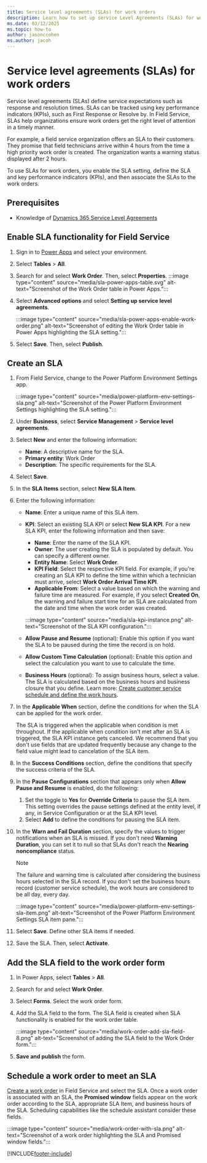 ```yaml
---
title: Service level agreements (SLAs) for work orders
description: Learn how to set up service Level Agreements (SLAs) for work orders in Dynamics 365 Field Service.
ms.date: 03/12/2025
ms.topic: how-to
author: jasonccohen
ms.author: jacoh
---
```


# Service level agreements (SLAs) for work orders

Service level agreements (SLAs) define service expectations such as response and resolution times. SLAs can be tracked using key performance indicators (KPIs), such as First Response or Resolve by. In Field Service, SLAs help organizations ensure work orders get the right level of attention in a timely manner.

For example, a field service organization offers an SLA to their customers. They promise that field technicians arrive within 4 hours from the time a high priority work order is created. The organization wants a warning status displayed after 2 hours.

To use SLAs for work orders, you enable the SLA setting, define the SLA and key performance indicators (KPIs), and then associate the SLAs to the work orders.

## Prerequisites

- Knowledge of [Dynamics 365 Service Level Agreements](../customer-service/administer/define-service-level-agreements.md)

## Enable SLA functionality for Field Service

1. Sign in to [Power Apps](https://make.powerapps.com/) and select your environment.

1. Select **Tables** > **All**.

1. Search for and select **Work Order**. Then, select **Properties**.
   :::image type="content" source="media/sla-power-apps-table.svg" alt-text="Screenshot of the Work Order table in Power Apps.":::

1. Select **Advanced options** and select **Setting up service level agreements**.

   :::image type="content" source="media/sla-power-apps-enable-work-order.png" alt-text="Screenshot of editing the Work Order table in Power Apps highlighting the SLA setting.":::

1. Select **Save**. Then, select **Publish**.

## Create an SLA

1. From Field Service, change to the Power Platform Environment Settings app.

   :::image type="content" source="media/power-platform-env-settings-sla.png" alt-text="Screenshot of the Power Platform Environment Settings highlighting the SLA setting.":::

1. Under **Business**, select **Service Management** > **Service level agreements**.

1. Select **New** and enter the following information:
   - **Name**: A descriptive name for the SLA.
   - **Primary entity**: Work Order
   - **Description**: The specific requirements for the SLA.

1. Select **Save**.

1. In the **SLA Items** section, select **New SLA Item**.

1. Enter the following information:
   - **Name**: Enter a unique name of this SLA item.
   - **KPI**: Select an existing SLA KPI or select **New SLA KPI**. For a new SLA KPI, enter the following information and then save:
     - **Name**: Enter the name of the SLA KPI.
     - **Owner**: The user creating the SLA is populated by default. You can specify a different owner.
     - **Entity Name**: Select **Work Order**.
     - **KPI Field**: Select the respective KPI field. For example, if you're creating an SLA KPI to define the time within which a technician must arrive, select **Work Order Arrival Time KPI**.
     - **Applicable From**: Select a value based on which the warning and failure time are measured. For example, if you select **Created On**, the warning and failure start time for an SLA are calculated from the date and time when the work order was created.

     :::image type="content" source="media/sla-kpi-instance.png" alt-text="Screenshot of the SLA KPI configuration.":::

   - **Allow Pause and Resume** (optional): Enable this option if you want the SLA to be paused during the time the record is on hold.
   - **Allow Custom Time Calculation** (optional): Enable this option and select the calculation you want to use to calculate the time.
   - **Business Hours** (optional): To assign business hours, select a value. The SLA is calculated based on the business hours and business closure that you define. Learn more: [Create customer service schedule and define the work hours](../customer-service/administer/create-customer-service-schedule-define-work-hours.md).

1. In the **Applicable When** section, define the conditions for when the SLA can be applied for the work order.

    The SLA is triggered when the applicable when condition is met throughout. If the applicable when condition isn't met after an SLA is triggered, the SLA KPI instance gets canceled. We recommend that you don't use fields that are updated frequently because any change to the field value might lead to cancelation of the SLA item.

1. In the **Success Conditions** section, define the conditions that specify the success criteria of the SLA.

1. In the **Pause Configurations** section that appears only when **Allow Pause and Resume** is enabled, do the following:
   1. Set the toggle to **Yes** for **Override Criteria** to pause the SLA item. This setting overrides the pause settings defined at the entity level, if any, in Service Configuration or at the SLA KPI level.
   2. Select **Add** to define the conditions for pausing the SLA item.

1. In the **Warn and Fail Duration** section, specify the values to trigger notifications when an SLA is missed. If you don't need **Warning Duration**, you can set it to null so that SLAs don't reach the **Nearing noncompliance** status.

   > [!NOTE]
   > The failure and warning time is calculated after considering the business hours selected in the SLA record. If you don't set the business hours record (customer service schedule), the work hours are considered to be all day, every day.

   :::image type="content" source="media/power-platform-env-settings-sla-item.png" alt-text="Screenshot of the Power Platform Environment Settings SLA item pane.":::

1. Select **Save**. Define other SLA items if needed.

1. Save the SLA. Then, select **Activate**.

## Add the SLA field to the work order form

1. In Power Apps, select **Tables** > **All**.

1. Search for and select **Work Order**.

1. Select **Forms**. Select the work order form.

1. Add the SLA field to the form. The SLA field is created when SLA functionality is enabled for the work order table.

   :::image type="content" source="media/work-order-add-sla-field-8.png" alt-text="Screenshot of adding the SLA field to the Work Order form.":::

1. **Save and publish** the form.

## Schedule a work order to meet an SLA  

[Create a work order](create-work-order.md) in Field Service and select the SLA. Once a work order is associated with an SLA, the **Promised window** fields appear on the work order according to the SLA, appropriate SLA Item, and business hours of the SLA. Scheduling capabilities like the schedule assistant consider these fields.

:::image type="content" source="media/work-order-with-sla.png" alt-text="Screenshot of a work order highlighting the SLA and Promised window fields.":::

[!INCLUDE[footer-include](../includes/footer-banner.md)]
